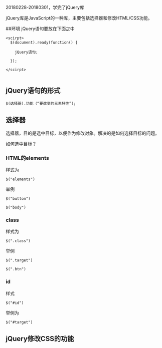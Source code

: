 20180228-20180301，学完了jQuery库

jQuery库是JavaScript的一种库，主要包括选择器和修改HTML/CSS功能。


##环境
jQuery语句要放在下面之中
```
<scirpt>
  $(document).ready(function() {
  
    jQuery语句;
  
  });

</scirpt>


```


## jQuery语句的形式

```
$(选择器).功能（“要改变的元素特性”);
```

## 选择器

选择器，目的是选中目标，以便作为修改对象。解决的是如何选择目标的问题。

如何选中目标？

### HTML的elements

样式为
```
$("elements")
```

举例

```
$("button")

$("body")
```

### class
样式为
```
$(".class")
```

举例
```
$(".target")

$(".btn")
```

### id
样式

```
$("#id")
```

举例为
```
$("#target")
```

## jQuery修改CSS的功能








